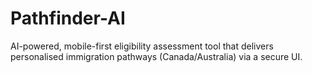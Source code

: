 # Pathfinder-AI
AI-powered, mobile-first eligibility assessment tool that delivers personalised immigration pathways (Canada/Australia) via a secure UI.
